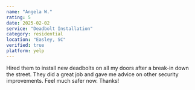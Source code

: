 ```yaml
---
name: "Angela W."
rating: 5
date: 2025-02-02
service: "Deadbolt Installation"
category: residential
location: "Easley, SC"
verified: true
platform: yelp
---
```


Hired them to install new deadbolts on all my doors after a break-in down the street. They did a great job and gave me advice on other security improvements. Feel much safer now. Thanks!
